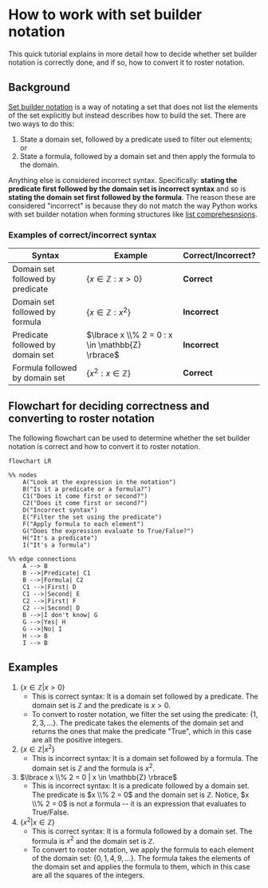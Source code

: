 # How to work with set builder notation

This quick tutorial explains in more detail how to decide whether set builder notation is correctly done, and if so, how to convert it to roster notation. 

## Background

[Set builder notation](https://publish.obsidian.md/discretecs/Sets+and+Functions/Set-builder+notation) is a way of notating a set that does not list the elements of the set explicitly but instead describes how to build the set. There are two ways to do this: 

1. State a domain set, followed by a predicate used to filter out elements; or 
2. State a formula, followed by a domain set and then apply the formula to the domain. 

Anything else is considered incorrect syntax. Specifically: **stating the predicate first followed by the domain set is incorrect syntax** and so is **stating the domain set first followed by the formula**. The reason these are considered "incorrect" is because they do not match the way Python works with set builder notation when forming structures like [list comprehesnsions](https://www.w3schools.com/python/python_lists_comprehension.asp).

### Examples of correct/incorrect syntax

| Syntax | Example | Correct/Incorrect? |
|--------|---------|--------------------|
| Domain set followed by predicate | $\lbrace x \in \mathbb{Z} : x > 0 \rbrace$ | **Correct** |
| Domain set followed by formula | $\lbrace x \in \mathbb{Z} : x^2 \rbrace$ | **Incorrect** |
| Predicate followed by domain set | $\lbrace x \\% 2 = 0 : x \in \mathbb{Z} \rbrace$ | **Incorrect** |
| Formula followed by domain set | $\lbrace x^2 : x \in \mathbb{Z} \rbrace$ | **Correct** |

## Flowchart for deciding correctness and converting to roster notation

The following flowchart can be used to determine whether the set builder notation is correct and how to convert it to roster notation. 

```mermaid
flowchart LR

%% nodes
    A("Look at the expression in the notation") 
    B("Is it a predicate or a formula?")
    C1("Does it come first or second?")
    C2("Does it come first or second?")
    D("Incorrect syntax")
    E("Filter the set using the predicate")
    F("Apply formula to each element")
    G("Does the expression evaluate to True/False?")
    H("It's a predicate")
    I("It's a formula")

%% edge connections
    A --> B
    B -->|Predicate| C1
    B -->|Formula| C2
    C1 -->|First| D
    C1 -->|Second| E
    C2 -->|First| F
    C2 -->|Second| D
    B -->|I don't know| G
    G -->|Yes| H
    G -->|No| I
    H --> B
    I --> B
```

## Examples 

1. $\lbrace x \in \mathbb{Z} | x > 0 \rbrace$ 
   - This is correct syntax: It is a domain set followed by a predicate. The domain set is $\mathbb{Z}$ and the predicate is $x > 0$. 
   - To convert to roster notation, we filter the set using the predicate: $\lbrace 1, 2, 3, \ldots \rbrace$. The predicate takes the elements of the domain set and returns the ones that make the predicate "True", which in this case are all the positive integers.
2. $\lbrace x \in \mathbb{Z} | x^2 \rbrace$
   - This is incorrect syntax: It is a domain set followed by a formula. The domain set is $\mathbb{Z}$ and the formula is $x^2$. 
3. $\lbrace x \\% 2 = 0 | x \in \mathbb{Z} \rbrace$
   - This is incorrect syntax: It is a predicate followed by a domain set. The predicate is $x \\% 2 = 0$ and the domain set is $\mathbb{Z}$. Notice, $x \\% 2 = 0$ is not a formula -- it is an expression that evaluates to True/False.
4. $\lbrace x^2 | x \in \mathbb{Z} \rbrace$
   - This is correct syntax: It is a formula followed by a domain set. The formula is $x^2$ and the domain set is $\mathbb{Z}$. 
   - To convert to roster notation, we apply the formula to each element of the domain set: $\lbrace 0, 1, 4, 9, \ldots \rbrace$. The formula takes the elements of the domain set and applies the formula to them, which in this case are all the squares of the integers.
